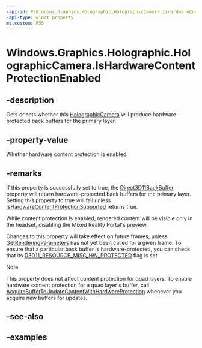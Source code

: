```yaml
---
-api-id: P:Windows.Graphics.Holographic.HolographicCamera.IsHardwareContentProtectionEnabled
-api-type: winrt property
ms.custom: RS5
---
```


<!-- Property syntax.
public bool IsHardwareContentProtectionEnabled { get;  set; }
-->

# Windows.Graphics.Holographic.HolographicCamera.IsHardwareContentProtectionEnabled

## -description
Gets or sets whether this [HolographicCamera](holographiccamera.md) will produce hardware-protected back buffers for the primary layer.

## -property-value
Whether hardware content protection is enabled.

## -remarks
If this property is successfully set to true, the [Direct3D11BackBuffer](holographiccamerarenderingparameters_direct3d11backbuffer.md) property will return hardware-protected back buffers for the primary layer.  Setting this property to true will fail unless [IsHardwareContentProtectionSupported](holographiccamera_ishardwarecontentprotectionsupported.md) returns true.

While content protection is enabled, rendered content will be visible only in the headset, disabling the Mixed Reality Portal's preview.

Changes to this property will take effect on future frames, unless [GetRenderingParameters](holographicframe_getrenderingparameters_2127053540.md) has not yet been called for a given frame.  To ensure that a particular back buffer is hardware-protected, you can check that its [D3D11_RESOURCE_MISC_HW_PROTECTED](https://docs.microsoft.com/windows/desktop/api/d3d11/ne-d3d11-d3d11_resource_misc_flag) flag is set.

> [!NOTE]
> This property does not affect content protection for quad layers.  To enable hardware content protection for a quad layer's buffer, call [AcquireBufferToUpdateContentWithHardwareProtection](holographicquadlayerupdateparameters_acquirebuffertoupdatecontentwithhardwareprotection_809854092.md) whenever you acquire new buffers for updates.

## -see-also

## -examples

